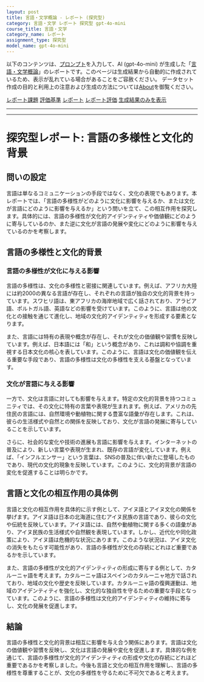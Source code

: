 ```yaml
---
layout: post
title: 言語・文学概論 - レポート (探究型)
category: 言語・文学 レポート 探究型 gpt-4o-mini
course_title: 言語・文学
category_name: レポート
assignment_type: 探究型
model_name: gpt-4o-mini
---
```


以下のコンテンツは、[プロンプト](http://127.0.0.1:8000/generated/言語・文学/gpt-4o-mini/prompt_レポート-探究型.md)を入力して、AI (gpt-4o-mini) が生成した「[言語・文学概論](/contents/言語・文学/)」のレポートです。このページは生成結果から自動的に作成されているため、表示が乱れている場合があることをご容赦ください。
データセット作成の目的と利用上の注意および生成の方法については[About](/About)を御覧ください。

[レポート課題](../レポート課題-探究型)
[評価基準](../評価基準-探究型)
[レポート](../レポート-探究型)
[レポート評価](../レポート評価-探究型)
[生成結果のみを表示](http://127.0.0.1:8000/generated/言語・文学/gpt-4o-mini/レポート-探究型.md)
  

***
***
  
# 探究型レポート: 言語の多様性と文化的背景

## 問いの設定

言語は単なるコミュニケーションの手段ではなく、文化の表現でもあります。本レポートでは、「言語の多様性がどのように文化に影響を与えるか、または文化が言語にどのように影響を与えるか」という問いを立て、この相互作用を探究します。具体的には、言語の多様性が文化的アイデンティティや価値観にどのように寄与しているのか、また逆に文化が言語の発展や変化にどのように影響を与えているのかを考察します。

## 言語の多様性と文化的背景

### 言語の多様性が文化に与える影響

言語の多様性は、文化の多様性と密接に関連しています。例えば、アフリカ大陸には約2000の異なる言語が存在し、それぞれの言語が独自の文化的背景を持っています。スワヒリ語は、東アフリカの海岸地域で広く話されており、アラビア語、ポルトガル語、英語などの影響を受けています。このように、言語は他の文化との接触を通じて進化し、地域の文化的アイデンティティを形成する要素となります。

また、言語には特有の表現や概念が存在し、それが文化の価値観や習慣を反映しています。例えば、日本語には「和」という概念があり、これは調和や協調を重視する日本文化の核心を表しています。このように、言語は文化の価値観を伝える重要な手段であり、言語の多様性は文化の多様性を支える基盤となっています。

### 文化が言語に与える影響

一方で、文化は言語に対しても影響を与えます。特定の文化的背景を持つコミュニティでは、その文化に特有の言葉や表現が生まれます。例えば、アメリカの先住民の言語には、自然環境や動植物に関する豊富な語彙が存在します。これは、彼らの生活様式や自然との関係を反映しており、文化が言語の発展に寄与していることを示しています。

さらに、社会的な変化や技術の進展も言語に影響を与えます。インターネットの普及により、新しい言葉や表現が生まれ、既存の言語が変化しています。例えば、「インフルエンサー」という言葉は、SNSの普及に伴い新たに登場したものであり、現代の文化的現象を反映しています。このように、文化的背景が言語の変化を促進することは明らかです。

## 言語と文化の相互作用の具体例

言語と文化の相互作用を具体的に示す例として、アイヌ語とアイヌ文化の関係を挙げます。アイヌ語は日本の北海道に住むアイヌ民族の言語であり、彼らの文化や伝統を反映しています。アイヌ語には、自然や動植物に関する多くの語彙があり、アイヌ民族の生活様式や自然観を表現しています。しかし、近代化や同化政策により、アイヌ語は危機的な状況にあります。このような状況は、アイヌ文化の消失をもたらす可能性があり、言語の多様性が文化の存続にどれほど重要であるかを示しています。

また、言語の多様性が文化的アイデンティティの形成に寄与する例として、カタルーニャ語を考えます。カタルーニャ語はスペインのカタルーニャ地方で話されており、地域の文化や歴史を反映しています。カタルーニャ語の復興運動は、地域のアイデンティティを強化し、文化的な独自性を守るための重要な手段となっています。このように、言語の多様性は文化的アイデンティティの維持に寄与し、文化の発展を促進します。

## 結論

言語の多様性と文化的背景は相互に影響を与え合う関係にあります。言語は文化の価値観や習慣を反映し、文化は言語の発展や変化を促進します。具体的な例を通じて、言語の多様性が文化的アイデンティティの形成や文化の存続にどれほど重要であるかを考察しました。今後も言語と文化の相互作用を理解し、言語の多様性を尊重することが、文化の多様性を守るために不可欠であると考えます。
